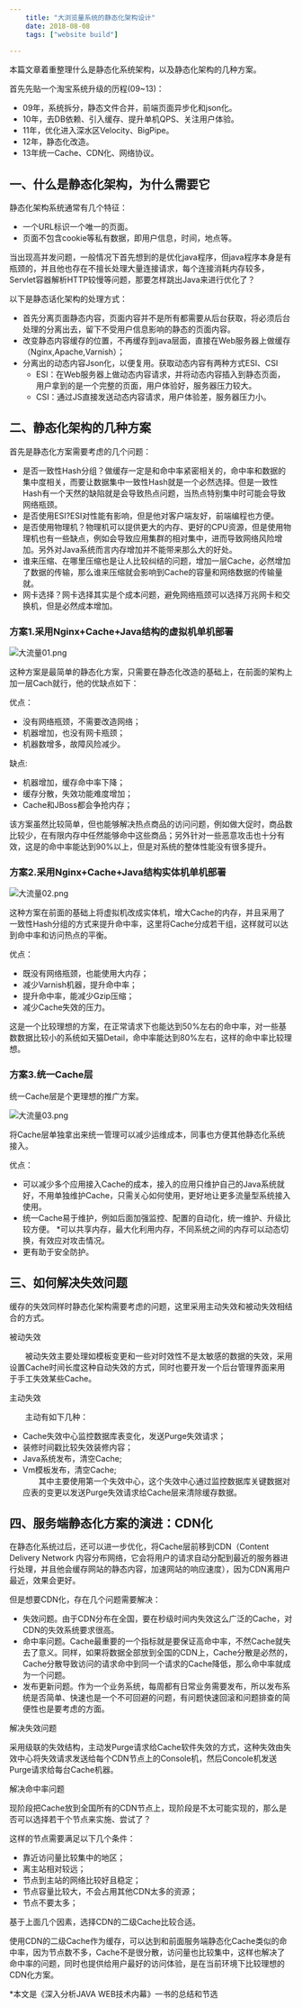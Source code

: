 ```yaml
---
    title: "大浏览量系统的静态化架构设计"
    date: 2018-08-08
    tags: ["website build"]
    
---
```


本篇文章着重整理什么是静态化系统架构，以及静态化架构的几种方案。

首先先贴一个淘宝系统升级的历程(09~13)：

* 09年，系统拆分，静态文件合并，前端页面异步化和json化。
* 10年，去DB依赖、引入缓存、提升单机QPS、关注用户体验。
* 11年，优化进入深水区Velocity、BigPipe。
* 12年，静态化改造。
* 13年统一Cache、CDN化、网络协议。 
 
## 一、什么是静态化架构，为什么需要它
静态化架构系统通常有几个特征：

* 一个URL标识一个唯一的页面。
* 页面不包含cookie等私有数据，即用户信息，时间，地点等。  

当出现高并发问题，一般情况下首先想到的是优化java程序，但java程序本身是有瓶颈的，并且他也存在不擅长处理大量连接请求，每个连接消耗内存较多，Servlet容器解析HTTP较慢等问题，那要怎样跳出Java来进行优化了？

以下是静态话化架构的处理方式：

* 首先分离页面静态内容，页面内容并不是所有都需要从后台获取，将必须后台处理的分离出去，留下不受用户信息影响的静态的页面内容。
* 改变静态内容缓存的位置，不再缓存到java层面，直接在Web服务器上做缓存（Nginx,Apache,Varnish）；
* 分离出的动态内容Json化，以便复用。获取动态内容有两种方式ESI、CSI
    + ESI：在Web服务器上做动态内容请求，并将动态内容插入到静态页面，用户拿到的是一个完整的页面，用户体验好，服务器压力较大。
    + CSI：通过JS直接发送动态内容请求，用户体验差，服务器压力小。
    
## 二、静态化架构的几种方案
首先是静态化方案需要考虑的几个问题：

* 是否一致性Hash分组？做缓存一定是和命中率紧密相关的，命中率和数据的集中度相关，而要让数据集中一致性Hash就是一个必然选择。但是一致性Hash有一个天然的缺陷就是会导致热点问题，当热点特别集中时可能会导致网络瓶颈。
* 是否使用ESI?ESI对性能有影响，但是他对客户端友好，前端编程也方便。
* 是否使用物理机？物理机可以提供更大的内存、更好的CPU资源，但是使用物理机也有一些缺点，例如会导致应用集群的相对集中，进而导致网络风险增加。另外对Java系统而言内存增加并不能带来那么大的好处。
* 谁来压缩、在哪里压缩也是让人比较纠结的问题，增加一层Cache，必然增加了数据的传输，那么谁来压缩就会影响到Cache的容量和网络数据的传输量就。
* 网卡选择？网卡选择其实是个成本问题，避免网络瓶颈可以选择万兆网卡和交换机，但是必然成本增加。

### 方案1.采用Nginx+Cache+Java结构的虚拟机单机部署

![大流量01.png](/ming-blog/大流量01.png)

这种方案是最简单的静态化方案，只需要在静态化改造的基础上，在前面的架构上加一层Cach就行，他的优缺点如下：

优点：

* 没有网络瓶颈，不需要改造网络；
* 机器增加，也没有网卡瓶颈；
* 机器数增多，故障风险减少。  

缺点:

* 机器增加，缓存命中率下降；
* 缓存分散，失效功能难度增加；
* Cache和JBoss都会争抢内存；  

该方案虽然比较简单，但也能够解决热点商品的访问问题，例如做大促时，商品数比较少，在有限内存中任然能够命中这些商品；另外针对一些恶意攻击也十分有效，这是的命中率能达到90%以上，但是对系统的整体性能没有很多提升。

 

### 方案2.采用Nginx+Cache+Java结构实体机单机部署

![大流量02.png](/ming-blog/大流量02.png)

这种方案在前面的基础上将虚拟机改成实体机，增大Cache的内存，并且采用了一致性Hash分组的方式来提升命中率，这里将Cache分成若干组，这样就可以达到命中率和访问热点的平衡。

优点：

* 既没有网络瓶颈，也能使用大内存；
* 减少Varnish机器，提升命中率；
* 提升命中率，能减少Gzip压缩；
* 减少Cache失效的压力。  

这是一个比较理想的方案，在正常请求下也能达到50%左右的命中率，对一些基数数据比较小的系统如天猫Detail，命中率能达到80%左右，这样的命中率比较理想。

### 方案3.统一Cache层

统一Cache层是个更理想的推广方案。


![大流量03.png](/ming-blog/大流量03.png)
 

将Cache层单独拿出来统一管理可以减少运维成本，同事也方便其他静态化系统接入。

优点：

* 可以减少多个应用接入Cache的成本，接入的应用只维护自己的Java系统就好，不用单独维护Cache，只需关心如何使用，更好地让更多流量型系统接入使用。
* 统一Cache易于维护，例如后面加强监控、配置的自动化，统一维护、升级比较方便。
*可以共享内存，最大化利用内存，不同系统之间的内存可以动态切换，有效应对攻击情况。
* 更有助于安全防护。

## 三、如何解决失效问题
缓存的失效同样时静态化架构需要考虑的问题，这里采用主动失效和被动失效相结合的方式。

被动失效

　　被动失效主要处理如模板变更和一些对时效性不是太敏感的数据的失效，采用设置Cache时间长度这种自动失效的方式，同时也要开发一个后台管理界面来用于手工失效某些Cache。

主动失效

　　主动有如下几种：

+ Cache失效中心监控数据库表变化，发送Purge失效请求；
+ 装修时间戳比较失效装修内容；
+ Java系统发布，清空Cache;
+ Vm模板发布，清空Cache;  
　　其中主要使用第一个失效中心，这个失效中心通过监控数据库关键数据对应表的变更以发送Purge失效请求给Cache层来清除缓存数据。

## 四、服务端静态化方案的演进：CDN化
在静态化系统过后，还可以进一步优化，将Cache层前移到CDN（Content Delivery Network 内容分布网络，它会将用户的请求自动分配到最近的服务器进行处理，并且他会缓存网站的静态内容，加速网站的响应速度），因为CDN离用户最近，效果会更好。

但是想要CDN化，存在几个问题需要解决：

* 失效问题。由于CDN分布在全国，要在秒级时间内失效这么广泛的Cache，对CDN的失效系统要求很高。
* 命中率问题。Cache最重要的一个指标就是要保证高命中率，不然Cache就失去了意义。同样，如果将数据全部放到全国的CDN上，Cache分散是必然的，Cache分散导致访问的请求命中到同一个请求的Cache降低，那么命中率就成为一个问题。
* 发布更新问题。作为一个业务系统，每周都有日常业务需要发布，所以发布系统是否简单、快速也是一个不可回避的问题，有问题快速回滚和问题排查的简便性也是要考虑的方面。
  
解决失效问题

采用级联的失效结构，主动发Purge请求给Cache软件失效的方式，这种失效由失效中心将失效请求发送给每个CDN节点上的Console机，然后Concole机发送Purge请求给每台Cache机器。

解决命中率问题

现阶段把Cache放到全国所有的CDN节点上，现阶段是不太可能实现的，那么是否可以选择若干个节点来实施、尝试了？

这样的节点需要满足以下几个条件：
* 靠近访问量比较集中的地区；
* 离主站相对较远；
* 节点到主站的网络比较好且稳定；
* 节点容量比较大，不会占用其他CDN太多的资源；
* 节点不要太多；  

基于上面几个因素，选择CDN的二级Cache比较合适。

使用CDN的二级Cache作为缓存，可以达到和前面服务端静态化Cache类似的命中率，因为节点数不多，Cache不是很分散，访问量也比较集中，这样也解决了命中率的问题，同时也提供给用户最好的访问体验，是在当前环境下比较理想的CDN化方案。

 

*本文是《深入分析JAVA WEB技术内幕》一书的总结和节选